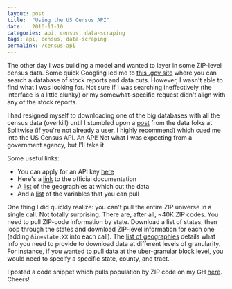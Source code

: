 ```yaml
---
layout: post
title:  "Using the US Census API"
date:   2016-11-10
categories: api, census, data-scraping
tags: api, census, data-scraping
permalink: /census-api
---
```


The other day I was building a model and wanted to layer in some ZIP-level census data. Some quick Googling led me to [this .gov site](http://factfinder.census.gov/faces/nav/jsf/pages/index.xhtml) where you can search a database of stock reports and data cuts.  However, I wasn't able to find what I was looking for.  Not sure if I was searching ineffectively (the interface is a little clunky) or my somewhat-specific request didn't align with any of the stock reports.

I had resigned myself to downloading one of the big databases with all the census data (overkill) until I stumbled upon a [post](https://blog.splitwise.com/2013/09/18/the-2010-us-census-population-by-zip-code-totally-free/) from the data folks at Splitwise (if you're not already a user, I highly recommend) which cued me into the US Census API.  An API!  Not what I was expecting from a government agency, but I'll take it.

Some useful links\:
+ You can apply for an API key [here](http://api.census.gov/data/key_signup.html)
+ Here's a [link](http://www.census.gov/data/developers/data-sets/decennial-census.html) to the official documentation
+ A [list](http://api.census.gov/data/2010/sf1/geography.html) of the geographies at which cut the data
+ And a [list](http://api.census.gov/data/2010/sf1/variables.html) of the variables that you can pull

One thing I did quickly realize: you can't pull the entire ZIP universe in a single call.  Not totally surprising.  There are, after all, ~40K ZIP codes.  You need to pull ZIP-code information by state.  Download a list of states, then loop through the states and download ZIP-level information for each one  (adding `&in=state:XX` into each call).  The [list of geographies](http://api.census.gov/data/2010/sf1/geography.html) details what info you need to provide to download data at different levels of granularity.  For instance, if you wanted to pull data at the uber-granular block level, you would need to specify a specific state, county, and tract.

I posted a code snippet which pulls population by ZIP code on my GH [here](https://github.com/donaldrauscher/census-api).  Cheers!
